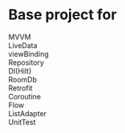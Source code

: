 # Base project for
MVVM <br />
LiveData<br />
viewBinding <br /> 
Repository <br />
DI(Hilt)<br />
RoomDb <br />
Retrofit<br />
Coroutine<br />
Flow<br />
ListAdapter<br />
UnitTest<br />
